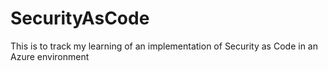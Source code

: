 # SecurityAsCode
This is to track my learning of an implementation of Security as Code in an Azure environment
